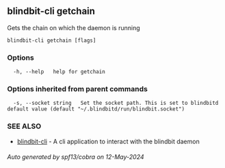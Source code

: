 ## blindbit-cli getchain

Gets the chain on which the daemon is running

```
blindbit-cli getchain [flags]
```

### Options

```
  -h, --help   help for getchain
```

### Options inherited from parent commands

```
  -s, --socket string   Set the socket path. This is set to blindbitd default value (default "~/.blindbitd/run/blindbit.socket")
```

### SEE ALSO

* [blindbit-cli](blindbit-cli.md)	 - A cli application to interact with the blindbit daemon

###### Auto generated by spf13/cobra on 12-May-2024
